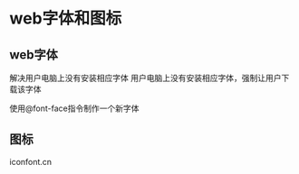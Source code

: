 # web字体和图标

## web字体

解决用户电脑上没有安装相应字体
用户电脑上没有安装相应字体，强制让用户下载该字体

使用@font-face指令制作一个新字体


## 图标

iconfont.cn